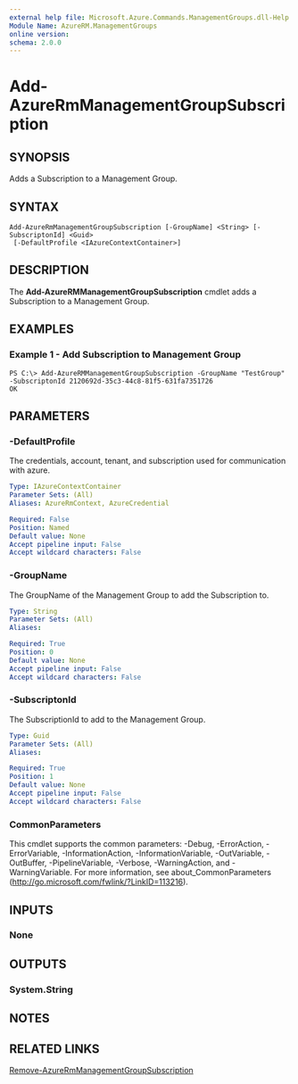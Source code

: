 ```yaml
---
external help file: Microsoft.Azure.Commands.ManagementGroups.dll-Help.xml
Module Name: AzureRM.ManagementGroups
online version: 
schema: 2.0.0
---
```


# Add-AzureRmManagementGroupSubscription

## SYNOPSIS
Adds a Subscription to a Management Group.

## SYNTAX

```
Add-AzureRmManagementGroupSubscription [-GroupName] <String> [-SubscriptonId] <Guid>
 [-DefaultProfile <IAzureContextContainer>]
```

## DESCRIPTION
The **Add-AzureRMManagementGroupSubscription** cmdlet adds a Subscription to a Management Group.

## EXAMPLES

### Example 1 - Add Subscription to Management Group
```
PS C:\> Add-AzureRMManagementGroupSubscription -GroupName "TestGroup" -SubscriptonId 2120692d-35c3-44c8-81f5-631fa7351726
OK
```

## PARAMETERS

### -DefaultProfile
The credentials, account, tenant, and subscription used for communication with azure.

```yaml
Type: IAzureContextContainer
Parameter Sets: (All)
Aliases: AzureRmContext, AzureCredential

Required: False
Position: Named
Default value: None
Accept pipeline input: False
Accept wildcard characters: False
```

### -GroupName
The GroupName of the Management Group to add the Subscription to.

```yaml
Type: String
Parameter Sets: (All)
Aliases: 

Required: True
Position: 0
Default value: None
Accept pipeline input: False
Accept wildcard characters: False
```

### -SubscriptonId
The SubscriptionId to add to the Management Group.

```yaml
Type: Guid
Parameter Sets: (All)
Aliases: 

Required: True
Position: 1
Default value: None
Accept pipeline input: False
Accept wildcard characters: False
```

### CommonParameters
This cmdlet supports the common parameters: -Debug, -ErrorAction, -ErrorVariable, -InformationAction, -InformationVariable, -OutVariable, -OutBuffer, -PipelineVariable, -Verbose, -WarningAction, and -WarningVariable. For more information, see about_CommonParameters (http://go.microsoft.com/fwlink/?LinkID=113216).

## INPUTS

### None


## OUTPUTS

### System.String


## NOTES

## RELATED LINKS

[Remove-AzureRmManagementGroupSubscription](./Remove-AzureRmManagementGroupSubscription.md)

